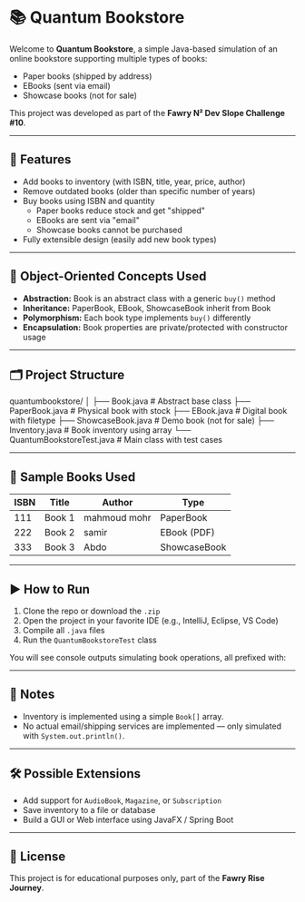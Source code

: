 # 📚 Quantum Bookstore

Welcome to **Quantum Bookstore**, a simple Java-based simulation of an online bookstore supporting multiple types of books:  
- Paper books (shipped by address)  
- EBooks (sent via email)  
- Showcase books (not for sale)

This project was developed as part of the **Fawry N² Dev Slope Challenge #10**.

---

## 📌 Features

- Add books to inventory (with ISBN, title, year, price, author)
- Remove outdated books (older than specific number of years)
- Buy books using ISBN and quantity
  - Paper books reduce stock and get "shipped"
  - EBooks are sent via "email"
  - Showcase books cannot be purchased
- Fully extensible design (easily add new book types)

---

## 🧠 Object-Oriented Concepts Used

- **Abstraction:** Book is an abstract class with a generic `buy()` method
- **Inheritance:** PaperBook, EBook, ShowcaseBook inherit from Book
- **Polymorphism:** Each book type implements `buy()` differently
- **Encapsulation:** Book properties are private/protected with constructor usage

---

## 🗂️ Project Structure
quantumbookstore/
│
├── Book.java # Abstract base class
├── PaperBook.java # Physical book with stock
├── EBook.java # Digital book with filetype
├── ShowcaseBook.java # Demo book (not for sale)
├── Inventory.java # Book inventory using array
└── QuantumBookstoreTest.java # Main class with test cases

---

## 📖 Sample Books Used

| ISBN   | Title   | Author         | Type         |
|--------|---------|----------------|--------------|
| 111    | Book 1  | mahmoud mohr   | PaperBook    |
| 222    | Book 2  | samir          | EBook (PDF)  |
| 333    | Book 3  | Abdo           | ShowcaseBook |

---

## ▶️ How to Run

1. Clone the repo or download the `.zip`
2. Open the project in your favorite IDE (e.g., IntelliJ, Eclipse, VS Code)
3. Compile all `.java` files
4. Run the `QuantumBookstoreTest` class

You will see console outputs simulating book operations, all prefixed with:


---

## 🚫 Notes
- Inventory is implemented using a simple `Book[]` array.
- No actual email/shipping services are implemented — only simulated with `System.out.println()`.

---

## 🛠️ Possible Extensions

- Add support for `AudioBook`, `Magazine`, or `Subscription`
- Save inventory to a file or database
- Build a GUI or Web interface using JavaFX / Spring Boot

---

## 📃 License

This project is for educational purposes only, part of the **Fawry Rise Journey**.


